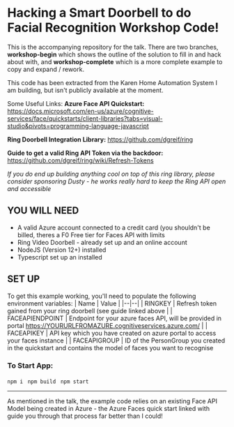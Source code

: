 
# Hacking a Smart Doorbell to do Facial Recognition Workshop Code!

This is the accompanying repository for the talk. There are two branches, **workshop-begin** which shows the outline of the solution to fill in and hack about with, and **workshop-complete** which is a more complete example to copy and expand / rework.

This code has been extracted from the Karen Home Automation System I am building, but isn't publicly available at the moment. 

Some Useful Links: 
**Azure Face API Quickstart:** https://docs.microsoft.com/en-us/azure/cognitive-services/face/quickstarts/client-libraries?tabs=visual-studio&pivots=programming-language-javascript

**Ring Doorbell Integration Library:** https://github.com/dgreif/ring

**Guide to get a valid Ring API Token via the backdoor:** https://github.com/dgreif/ring/wiki/Refresh-Tokens

*If you do end up building anything cool on top of this ring library, please consider sponsoring Dusty - he works really hard to keep the Ring API open and accessible*

## YOU WILL NEED

 - A valid Azure account connected to a credit card (you shouldn't be billed, theres a F0 Free tier for Faces API with limits
 - Ring Video Doorbell - already set up and an online account
 - NodeJS (Version 12+) installed
 - Typescript set up an installed

## SET UP 
To get this example working, you'll need to populate the following environment variables: 
| Name | Value |
|--|--|
| RINGKEY | Refresh token gained from your ring doorbell (see guide linked above |
| FACEAPIENDPOINT | Endpoint for your azure faces API, will be provided in portal https://YOURURLFROMAZURE.cognitiveservices.azure.com/ |
| FACEAPIKEY | API key which you have created on azure portal to access your faces instance | 
| FACEAPIGROUP | ID of the PersonGroup you created in the quickstart and contains the model of faces you want to recognise 

### To Start App:
``` npm i ```
``` npm build```
``` npm start```

**** 
As mentioned in the talk, the example code relies on an existing Face API Model being created in Azure - the Azure Faces quick start linked with guide you through that process far better than I could! 
